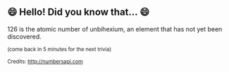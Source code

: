 ## 😄 Hello! Did you know that... 😄
126 is the atomic number of unbihexium, an element that has not yet been discovered.

<sup>(come back in 5 minutes for the next trivia)</sup>


<sup>Credits: http://numbersapi.com</sup>
